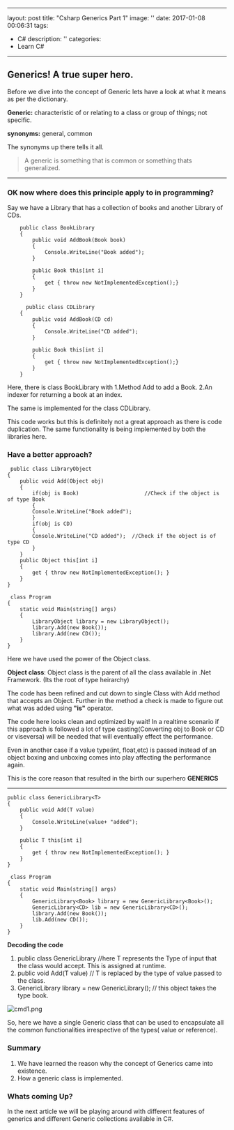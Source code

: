 
---
layout: post
title:  "Csharp Generics Part 1"
image: ''
date:   2017-01-08 00:06:31
tags:
- C#
description: ''
categories:
- Learn C# 
---

## Generics! A true super hero.

Before we dive into the concept of Generic lets have a look at what it means as per the dictionary.

**Generic:** characteristic of or relating to a class or group of things; not specific.

**synonyms:**	general, common 

The synonyms up there tells it all.

> A generic is something that is common or something thats generalized.



___


### OK now where does this principle apply to in programming?

Say we have a Library that has a collection of books and another Library of CDs.

	    public class BookLibrary
    	{
        	public void AddBook(Book book)
        	{
             	Console.WriteLine("Book added");
        	}
            
        	public Book this[int i]
        	{
            	get { throw new NotImplementedException();}
        	}
    	}
        
          public class CDLibrary
    	{
        	public void AddBook(CD cd)
        	{
             	Console.WriteLine("CD added");
        	}
            
        	public Book this[int i]
        	{
            	get { throw new NotImplementedException();}
        	}
    	}
        
Here, there is class BookLibrary with
1.Method Add to add a Book.
2.An indexer for returning a book at an index.

The same is implemented for the class CDLibrary.

This code works but this is definitely not a great approach as there is code duplication. The same functionality is being implemented by both the libraries here.

### Have a better approach?

	 public class LibraryObject
    {
        public void Add(Object obj)
        {
            if(obj is Book)						//Check if the object is of type Book
            {
            Console.WriteLine("Book added");
            }
            if(obj is CD)
            {
            Console.WriteLine("CD added");	//Check if the object is of type CD
            }
        }
        public Object this[int i]
        {
            get { throw new NotImplementedException(); }
        }
    }
    
     class Program
    {
        static void Main(string[] args)
        {
            LibraryObject library = new LibraryObject();
            library.Add(new Book());
            library.Add(new CD());
        }
    }

Here we have used the power of the Object class.

**Object class**: Object class is the parent of all the class available in .Net Framework. (Its the root of type heirarchy)

The code has been refined and cut down to single Class with Add method that accepts an Object. Further in the method
a check is made to figure out what was added using **"is"** operator.

The code here looks clean and optimized by wait!
In a realtime scenario if this approach is followed a lot of type casting(Converting obj to Book or CD or viseversa) will be needed that will eventually effect the performance.

Even in another case if a value type(int, float,etc) is passed instead of an object boxing and unboxing comes into play affecting the performance again.

This is the core reason that resulted in the birth our superhero **GENERICS**
____

	public class GenericLibrary<T>
    {
        public void Add(T value)
        {
            Console.WriteLine(value+ "added");
        }

        public T this[int i]
        {
            get { throw new NotImplementedException(); }
        }
    }
    
     class Program
    {
        static void Main(string[] args)
        {
            GenericLibrary<Book> library = new GenericLibrary<Book>();
            GenericLibrary<CD> lib = new GenericLibrary<CD>();
            library.Add(new Book());
            lib.Add(new CD());
        }
    }

**Decoding the code**

1. public class GenericLibrary<T>  //here T represents the Type of input that the class would accept. This is 		    								 assigned at runtime.
2. public void Add(T value)     // T is replaced by the type of value passed to the class.
3. GenericLibrary<Book> library = new GenericLibrary<Book>();  // this object takes the type book.

![cmd1.png]({{site.baseurl}}/_posts/cmd1.png)


So, here we have a single Generic class that can be used to encapsulate all the common functionalities irrespective of the types( value or reference).

### Summary

1. We have learned the reason why the concept of Generics came into existence.
2. How a generic class is implemented.

### Whats coming Up?

In the next article we will be playing around with different features of generics and different Generic collections available in C#.

